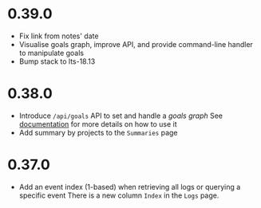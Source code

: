 # 0.39.0

* Fix link from notes' date
* Visualise goals graph, improve API, and provide command-line handler to manipulate goals
* Bump stack to lts-18.13

# 0.38.0

* Introduce `/api/goals` API to set and handle a _goals graph_
  See [documentation](/docs/goals.md) for more details on how to use it
* Add summary by projects to the `Summaries` page

# 0.37.0

* Add an event index (1-based) when retrieving all logs or querying a specific event
  There is a new column `Index` in the `Logs` page.
